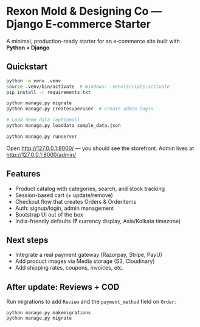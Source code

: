 # Rexon Mold & Designing Co — Django E‑commerce Starter

A minimal, production-ready starter for an e‑commerce site built with **Python + Django**.

## Quickstart

```bash
python -m venv .venv
source .venv/bin/activate  # Windows: .venv\Scripts\activate
pip install -r requirements.txt

python manage.py migrate
python manage.py createsuperuser  # create admin login

# Load demo data (optional)
python manage.py loaddata sample_data.json

python manage.py runserver
```

Open http://127.0.0.1:8000/ — you should see the storefront.
Admin lives at http://127.0.0.1:8000/admin/

## Features
- Product catalog with categories, search, and stock tracking
- Session-based cart (+ update/remove)
- Checkout flow that creates Orders & OrderItems
- Auth: signup/login, admin management
- Bootstrap UI out of the box
- India-friendly defaults (₹ currency display, Asia/Kolkata timezone)

## Next steps
- Integrate a real payment gateway (Razorpay, Stripe, PayU)
- Add product images via Media storage (S3, Cloudinary)
- Add shipping rates, coupons, invoices, etc.

## After update: Reviews + COD
Run migrations to add `Review` and the `payment_method` field on `Order`:

```
python manage.py makemigrations
python manage.py migrate
```
